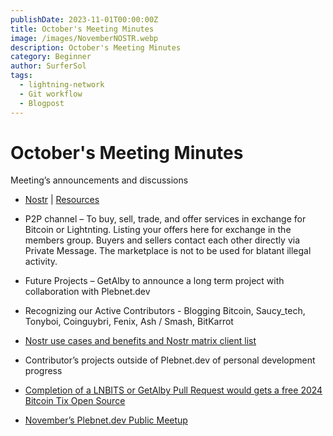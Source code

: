 ```yaml
---
publishDate: 2023-11-01T00:00:00Z
title: October's Meeting Minutes
image: /images/NovemberNOSTR.webp
description: October's Meeting Minutes
category: Beginner
author: SurferSol 
tags:
  - lightning-network
  - Git workflow
  - Blogpost
---
```


# October's Meeting Minutes

Meeting’s announcements and discussions
- [Nostr](https://testnet.plebnet.dev/nostrrelay/1) 
| [Resources](https://metadata.plebnet.dev/)

- P2P channel – To buy, sell, trade, and offer services in exchange for Bitcoin or Lightnting.  Listing your offers here for exchange in the members group.  Buyers and sellers contact each other directly via Private Message.  The marketplace is not to be used for blatant illegal activity.

- Future Projects – GetAlby to announce a long term project with collaboration with Plebnet.dev

- Recognizing our Active Contributors - Blogging Bitcoin, Saucy_tech, Tonyboi, Coinguybri, Fenix, Ash / Smash, BitKarrot

- [Nostr use cases and benefits and Nostr matrix client list](https://nostorg.github.io/clients/)

- Contributor’s projects outside of Plebnet.dev of personal development progress

- [Completion of a LNBITS or GetAlby Pull Request would gets a free 2024 Bitcoin Tix Open Source](https://b.tc/conference/opensource)

- [November’s Plebnet.dev Public Meetup](https://discord.com/events/1097749919445569606/1154155291965927445)


